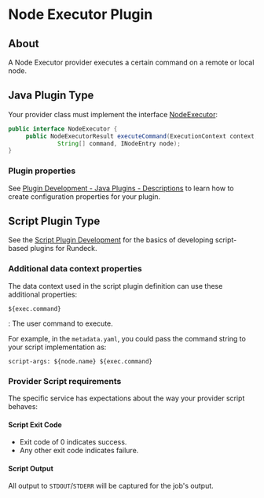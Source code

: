 # Node Executor Plugin

## About

A Node Executor provider executes a certain command on a remote or
local node.

## Java Plugin Type

Your provider class must implement the interface
[NodeExecutor]({{$javaDocBase}}/com/dtolabs/rundeck/core/execution/service/NodeExecutor.html):

```java
public interface NodeExecutor {
     public NodeExecutorResult executeCommand(ExecutionContext context,
              String[] command, INodeEntry node);
}
```

### Plugin properties

See [Plugin Development - Java Plugins - Descriptions](/developer/01-plugin-development.md#plugin-descriptions)
to learn how to create configuration properties for your plugin.

## Script Plugin Type

See the [Script Plugin Development](/developer/01-plugin-development.md#script-plugin-development)
for the basics of developing script-based plugins for Rundeck.

### Additional data context properties

The data context used in the script plugin definition can use these additional properties:

`${exec.command}`

: The user command to execute.

For example, in the `metadata.yaml`, you could pass the command string to your script implementation as:

    script-args: ${node.name} ${exec.command}

### Provider Script requirements

The specific service has expectations about the way your provider script behaves:

#### Script Exit Code

- Exit code of 0 indicates success.
- Any other exit code indicates failure.

#### Script Output

All output to `STDOUT`/`STDERR` will be captured for the job's output.
